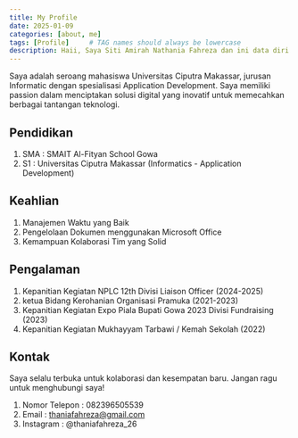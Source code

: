 ```yaml
---
title: My Profile 
date: 2025-01-09 
categories: [about, me]
tags: [Profile]     # TAG names should always be lowercase
description: Haii, Saya Siti Amirah Nathania Fahreza dan ini data diri saya.
---
```

Saya adalah seroang mahasiswa Universitas Ciputra Makassar, jurusan Informatic dengan spesialisasi Application Development. Saya memiliki passion dalam menciptakan solusi digital yang inovatif untuk memecahkan berbagai tantangan teknologi. 

## Pendidikan 
1. SMA : SMAIT Al-Fityan School Gowa
2. S1 : Universitas Ciputra Makassar (Informatics - Application Development)

## Keahlian 
1. Manajemen Waktu yang Baik 
2. Pengelolaan Dokumen menggunakan Microsoft Office
3. Kemampuan Kolaborasi Tim yang Solid

## Pengalaman 
1. Kepanitian Kegiatan NPLC 12th Divisi Liaison Officer (2024-2025)
2. ketua Bidang Kerohanian Organisasi Pramuka (2021-2023)
3. Kepanitian Kegiatan Expo Piala Bupati Gowa 2023 Divisi Fundraising (2023)
4. Kepanitian Kegiatan Mukhayyam Tarbawi / Kemah Sekolah (2022)


## Kontak 
Saya selalu terbuka untuk kolaborasi dan kesempatan baru. Jangan ragu untuk menghubungi saya!
1. Nomor Telepon : 082396505539
2. Email : thaniafahreza@gmail.com
3. Instagram : @thaniafahreza_26
